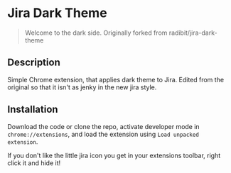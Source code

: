 # Jira Dark Theme

> Welcome to the dark side. Originally forked from radibit/jira-dark-theme

## Description

Simple Chrome extension, that applies dark theme to Jira. Edited from the original so that it isn't as jenky in the new jira style.

## Installation

Download the code or clone the repo, activate developer mode in `chrome://extensions`,
and load the extension using `Load unpacked extension`.

If you don't like the little jira icon you get in your extensions toolbar, right click it and hide it!
